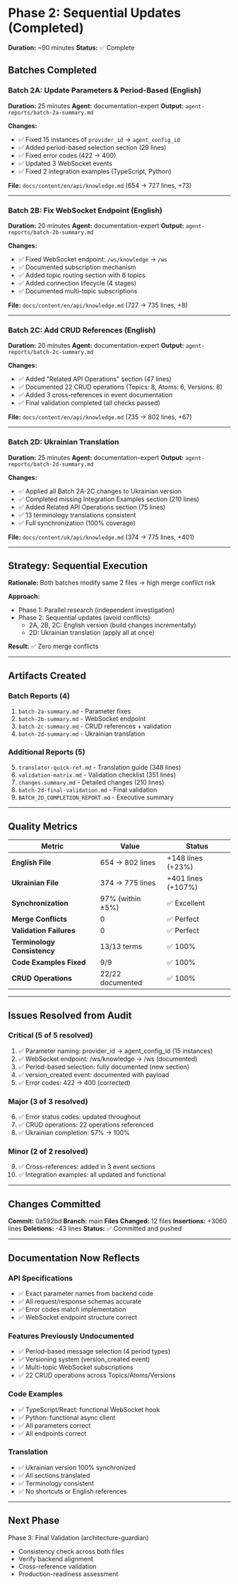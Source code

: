 # Phase 2: Sequential Updates (Completed)

**Duration:** ~90 minutes
**Status:** ✅ Complete

## Batches Completed

### Batch 2A: Update Parameters & Period-Based (English)
**Duration:** 25 minutes
**Agent:** documentation-expert
**Output:** `agent-reports/batch-2a-summary.md`

**Changes:**
- ✅ Fixed 15 instances of `provider_id` → `agent_config_id`
- ✅ Added period-based selection section (29 lines)
- ✅ Fixed error codes (422 → 400)
- ✅ Updated 3 WebSocket events
- ✅ Fixed 2 integration examples (TypeScript, Python)

**File:** `docs/content/en/api/knowledge.md` (654 → 727 lines, +73)

---

### Batch 2B: Fix WebSocket Endpoint (English)
**Duration:** 20 minutes
**Agent:** documentation-expert
**Output:** `agent-reports/batch-2b-summary.md`

**Changes:**
- ✅ Fixed WebSocket endpoint: `/ws/knowledge` → `/ws`
- ✅ Documented subscription mechanism
- ✅ Added topic routing section with 6 topics
- ✅ Added connection lifecycle (4 stages)
- ✅ Documented multi-topic subscriptions

**File:** `docs/content/en/api/knowledge.md` (727 → 735 lines, +8)

---

### Batch 2C: Add CRUD References (English)
**Duration:** 20 minutes
**Agent:** documentation-expert
**Output:** `agent-reports/batch-2c-summary.md`

**Changes:**
- ✅ Added "Related API Operations" section (47 lines)
- ✅ Documented 22 CRUD operations (Topics: 8, Atoms: 6, Versions: 8)
- ✅ Added 3 cross-references in event documentation
- ✅ Final validation completed (all checks passed)

**File:** `docs/content/en/api/knowledge.md` (735 → 802 lines, +67)

---

### Batch 2D: Ukrainian Translation
**Duration:** 25 minutes
**Agent:** documentation-expert
**Output:** `agent-reports/batch-2d-summary.md`

**Changes:**
- ✅ Applied all Batch 2A-2C changes to Ukrainian version
- ✅ Completed missing Integration Examples section (210 lines)
- ✅ Added Related API Operations section (75 lines)
- ✅ 13 terminology translations consistent
- ✅ Full synchronization (100% coverage)

**File:** `docs/content/uk/api/knowledge.md` (374 → 775 lines, +401)

---

## Strategy: Sequential Execution

**Rationale:** Both batches modify same 2 files → high merge conflict risk

**Approach:**
- Phase 1: Parallel research (independent investigation)
- Phase 2: Sequential updates (avoid conflicts)
  - 2A, 2B, 2C: English version (build changes incrementally)
  - 2D: Ukrainian translation (apply all at once)

**Result:** ✅ Zero merge conflicts

---

## Artifacts Created

### Batch Reports (4)
1. `batch-2a-summary.md` - Parameter fixes
2. `batch-2b-summary.md` - WebSocket endpoint
3. `batch-2c-summary.md` - CRUD references + validation
4. `batch-2d-summary.md` - Ukrainian translation

### Additional Reports (5)
5. `translator-quick-ref.md` - Translation guide (348 lines)
6. `validation-matrix.md` - Validation checklist (351 lines)
7. `changes-summary.md` - Detailed changes (210 lines)
8. `batch-2d-final-validation.md` - Final validation
9. `BATCH_2D_COMPLETION_REPORT.md` - Executive summary

---

## Quality Metrics

| Metric | Value | Status |
|--------|-------|--------|
| **English File** | 654 → 802 lines | +148 lines (+23%) |
| **Ukrainian File** | 374 → 775 lines | +401 lines (+107%) |
| **Synchronization** | 97% (within ±5%) | ✅ Excellent |
| **Merge Conflicts** | 0 | ✅ Perfect |
| **Validation Failures** | 0 | ✅ Perfect |
| **Terminology Consistency** | 13/13 terms | ✅ 100% |
| **Code Examples Fixed** | 9/9 | ✅ 100% |
| **CRUD Operations** | 22/22 documented | ✅ 100% |

---

## Issues Resolved from Audit

### Critical (5 of 5 resolved)
1. ✅ Parameter naming: provider_id → agent_config_id (15 instances)
2. ✅ WebSocket endpoint: /ws/knowledge → /ws (documented)
3. ✅ Period-based selection: fully documented (new section)
4. ✅ version_created event: documented with payload
5. ✅ Error codes: 422 → 400 (corrected)

### Major (3 of 3 resolved)
6. ✅ Error status codes: updated throughout
7. ✅ CRUD operations: 22 operations referenced
8. ✅ Ukrainian completion: 57% → 100%

### Minor (2 of 2 resolved)
9. ✅ Cross-references: added in 3 event sections
10. ✅ Integration examples: all updated and functional

---

## Changes Committed

**Commit:** 0a592bd
**Branch:** main
**Files Changed:** 12 files
**Insertions:** +3060 lines
**Deletions:** -43 lines
**Status:** ✅ Committed and pushed

---

## Documentation Now Reflects

### API Specifications
- ✅ Exact parameter names from backend code
- ✅ All request/response schemas accurate
- ✅ Error codes match implementation
- ✅ WebSocket endpoint structure correct

### Features Previously Undocumented
- ✅ Period-based message selection (4 period types)
- ✅ Versioning system (version_created event)
- ✅ Multi-topic WebSocket subscriptions
- ✅ 22 CRUD operations across Topics/Atoms/Versions

### Code Examples
- ✅ TypeScript/React: functional WebSocket hook
- ✅ Python: functional async client
- ✅ All parameters correct
- ✅ All endpoints correct

### Translation
- ✅ Ukrainian version 100% synchronized
- ✅ All sections translated
- ✅ Terminology consistent
- ✅ No shortcuts or English references

---

## Next Phase

Phase 3: Final Validation (architecture-guardian)
- Consistency check across both files
- Verify backend alignment
- Cross-reference validation
- Production-readiness assessment
